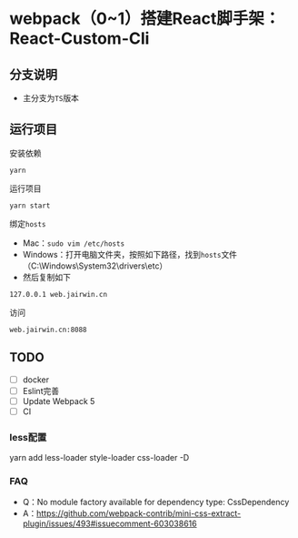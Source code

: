 # webpack（0~1）搭建React脚手架：React-Custom-Cli

## 分支说明
- 主分支为`TS`版本

## 运行项目

安装依赖
```
yarn
```
运行项目
```
yarn start
```
绑定`hosts`

- Mac：`sudo vim /etc/hosts`
- Windows：打开电脑文件夹，按照如下路径，找到`hosts`文件（C:\Windows\System32\drivers\etc）
- 然后复制如下

```
127.0.0.1 web.jairwin.cn
```

访问

```
web.jairwin.cn:8088
```

## TODO
- [ ] docker
- [ ] Eslint完善
- [ ] Update Webpack 5
- [ ] CI

### less配置

yarn add less-loader style-loader css-loader -D

### FAQ
- Q：No module factory available for dependency type: CssDependency
- A：https://github.com/webpack-contrib/mini-css-extract-plugin/issues/493#issuecomment-603038616
